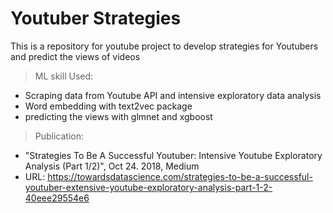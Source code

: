 # Youtuber Strategies 

This is a repository for youtube project to develop strategies for Youtubers and predict the views of videos 

> ML skill Used: 
  - Scraping data from Youtube API and intensive exploratory data analysis 
  - Word embedding with text2vec package 
  - predicting the views with glmnet and  xgboost
 
> Publication:  
 - "Strategies To Be A Successful Youtuber: Intensive Youtube Exploratory Analysis (Part 1/2)", Oct 24. 2018, Medium 
 - URL: https://towardsdatascience.com/strategies-to-be-a-successful-youtuber-extensive-youtube-exploratory-analysis-part-1-2-40eee29554e6
